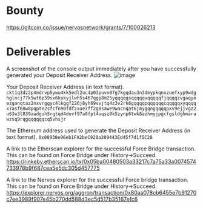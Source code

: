 # Bounty
https://gitcoin.co/issue/nervosnetwork/grants/7/100026213

# Deliverables
A screenshot of the console output immediately after you have successfully generated your Deposit Receiver Address.
![image](https://user-images.githubusercontent.com/9086733/128266149-2416baad-86dc-45dc-b61b-7bb0c11dfa83.png)

Your Deposit Receiver Address (in text format).
```ckt1q3dz2p4mdrvp5ywu4kk5edl2uc4p03puvx07g7kgqdau3n3dmypkqnxzuefxyp9wdghglncj77k5wt6p59sx6kukyjlwh5s467qgp8m25yqqqqqsqqqqqvqqqqqfjqqqqzvgaqyeezganqtaz2nxvrggyc4lkggf226j8yh69vvjtq4z3v2rk6gqqqqpqqqqqqcqqqqqxyqqqqx7asf60w8pqpte2sfcfn90fdfzxue7ff2g8sawe9wacnqat6jmygqngqqqqpxv9ejjvgz2u63w3l839aadguh5rgtqd4devf97a0fpt4uqsz0k5zynp6twk8azhmyjpgcfgsldghmarawzsq9rqgqqqqqqcq5vhsjr```  

The Ethereum address used to generate the Deposit Receiver Address (in text format).
```0x08930e96eb1FA2beC920a309443Ed45f7d1f5C28```

A link to the Etherscan explorer for the successful Force Bridge transaction. This can be found on Force Bridge under History→Succeed.  
https://rinkeby.etherscan.io/tx/0x05ba00480503a33217c7a75a33a0074574733978b9f687cea5e5dc305d457775

A link to the Nervos explorer for the successful Force bridge transaction. This can be found on Force Bridge under History→Succeed.  
https://explorer.nervos.org/aggron/transaction/0x80aa078cb6455e7b91270c7ee3989f907e45b270dd588d3ec5d517b35167efc6
